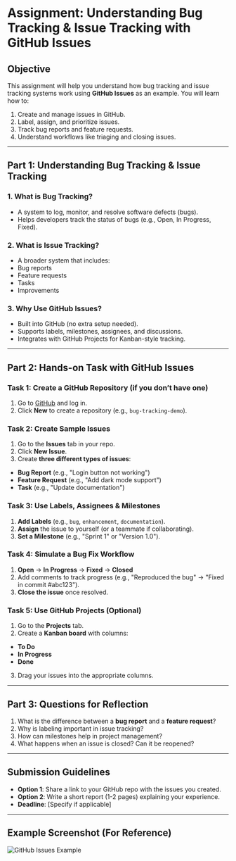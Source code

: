 # **Assignment: Understanding Bug Tracking & Issue Tracking with GitHub Issues**  

## **Objective**  
This assignment will help you understand how bug tracking and issue tracking systems work using **GitHub Issues** as an example. You will learn how to:  
1. Create and manage issues in GitHub.  
2. Label, assign, and prioritize issues.  
3. Track bug reports and feature requests.  
4. Understand workflows like triaging and closing issues.  

---

## **Part 1: Understanding Bug Tracking & Issue Tracking**  

### **1. What is Bug Tracking?**  
- A system to log, monitor, and resolve software defects (bugs).  
- Helps developers track the status of bugs (e.g., Open, In Progress, Fixed).  

### **2. What is Issue Tracking?**  
- A broader system that includes:  
- Bug reports  
- Feature requests  
- Tasks  
- Improvements  

### **3. Why Use GitHub Issues?**  
- Built into GitHub (no extra setup needed).  
- Supports labels, milestones, assignees, and discussions.  
- Integrates with GitHub Projects for Kanban-style tracking.  

---

## **Part 2: Hands-on Task with GitHub Issues**  

### **Task 1: Create a GitHub Repository (if you don’t have one)**  
1. Go to [GitHub](https://github.com) and log in.  
2. Click **New** to create a repository (e.g., `bug-tracking-demo`).  

### **Task 2: Create Sample Issues**  
1. Go to the **Issues** tab in your repo.  
2. Click **New Issue**.  
3. Create **three different types of issues**:  
- **Bug Report** (e.g., "Login button not working")  
- **Feature Request** (e.g., "Add dark mode support")  
- **Task** (e.g., "Update documentation")  

### **Task 3: Use Labels, Assignees & Milestones**  
1. **Add Labels** (e.g., `bug`, `enhancement`, `documentation`).  
2. **Assign** the issue to yourself (or a teammate if collaborating).  
3. **Set a Milestone** (e.g., "Sprint 1" or "Version 1.0").  

### **Task 4: Simulate a Bug Fix Workflow**  
1. **Open** → **In Progress** → **Fixed** → **Closed**  
2. Add comments to track progress (e.g., "Reproduced the bug" → "Fixed in commit #abc123").  
3. **Close the issue** once resolved.  

### **Task 5: Use GitHub Projects (Optional)**  
1. Go to the **Projects** tab.  
2. Create a **Kanban board** with columns:  
- **To Do**  
- **In Progress**  
- **Done**  
3. Drag your issues into the appropriate columns.  

---

## **Part 3: Questions for Reflection**  
1. What is the difference between a **bug report** and a **feature request**?  
2. Why is labeling important in issue tracking?  
3. How can milestones help in project management?  
4. What happens when an issue is closed? Can it be reopened?  

---

## **Submission Guidelines**  
- **Option 1**: Share a link to your GitHub repo with the issues you created.  
- **Option 2**: Write a short report (1-2 pages) explaining your experience.  
- **Deadline**: [Specify if applicable]  

---

## **Example Screenshot (For Reference)**  
![GitHub Issues Example](https://docs.github.com/assets/cb-138303/images/help/issues/issue-example.png)  
